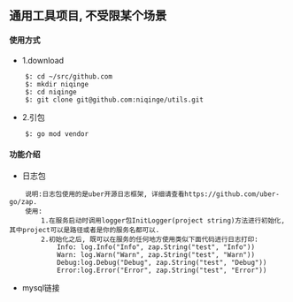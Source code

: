## 通用工具项目, 不受限某个场景

#### 使用方式
- 1.download
```text
    $: cd ~/src/github.com
    $: mkdir niqinge
    $: cd niqinge
    $: git clone git@github.com:niqinge/utils.git
```
- 2.引包
```text
    $: go mod vendor
```

#### 功能介绍

- 日志包
```text
    说明:日志包使用的是uber开源日志框架, 详细请查看https://github.com/uber-go/zap.
    使用:
        1.在服务启动时调用logger包InitLogger(project string)方法进行初始化, 其中project可以是路径或者是你的服务名都可以.
        2.初始化之后, 既可以在服务的任何地方使用类似下面代码进行日志打印:
            Info: log.Info("Info", zap.String("test", "Info"))
            Warn: log.Warn("Warn", zap.String("test", "Warn"))
            Debug:log.Debug("Debug", zap.String("test", "Debug"))
            Error:log.Error("Error", zap.String("test", "Error"))
```

- mysql链接
```text
 
```